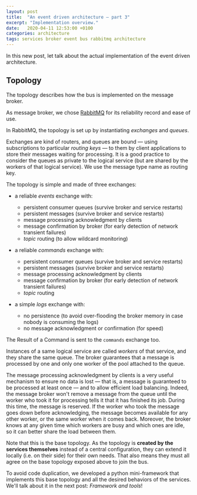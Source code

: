 ```yaml
---
layout: post
title:  "An event driven architecture — part 3"
excerpt: "Implementation overview."
date:   2020-04-11 12:53:00 +0100
categories: architecture
tags: services broker event bus rabbitmq architecture
---
```


In this new post, let talk about the actual implementation of the event driven architecture.

## Topology

The topology describes how the bus is implemented on the message broker.

As message broker, we chose [RabbitMQ](https://www.rabbitmq.com/) for its reliability record and ease of use.

In RabbitMQ, the topology is set up by instantiating *exchanges* and *queues*.

Exchanges are kind of routers, and queues are bound — using subscriptions to particular *routing keys* — to them by client applications to store their messages waiting for processing. It is a good practice to consider the queues as private to the logical service (but are shared by the workers of that logical service). We use the message type name as routing key.

The topology is simple and made of three exchanges:

 - a reliable *events* exchange with:
    - persistent consumer queues (survive broker and service restarts)
    - persistent messages (survive broker and service restarts)
    - message processing acknowledgment by clients
    - message confirmation by broker (for early detection of network transient failures)
    - *topic* routing (to allow wildcard monitoring)

  - a reliable *commands* exchange with:
    - persistent consumer queues (survive broker and service restarts)
    - persistent messages (survive broker and service restarts)
    - message processing acknowledgment by clients
    - message confirmation by broker (for early detection of network transient failures)
    - *topic* routing

 - a simple *logs* exchange with:
    - no persistence (to avoid over-flooding the broker memory in case nobody is consuming the logs)
    - no message acknowledgment or confirmation (for speed)

The Result of a Command is sent to the `commands` exchange too.

Instances of a same logical service are called *workers* of that service, and they share the same queue. The broker guarantees that a message is processed by one and only one worker of the pool attached to the queue.

The message processing acknowledgment by clients is a very useful mechanism to ensure no data is lost — that is, a message is guaranteed to be processed at least once — and to allow efficient load balancing. Indeed, the message broker won't remove a message from the queue until the worker who took it for processing tells it that it has finished its job. During this time, the message is reserved. If the worker who took the message goes down before acknowledging, the message becomes available for any other worker, or the same worker when it comes back. Moreover, the broker knows at any given time which workers are busy and which ones are idle, so it can better share the load between them.

Note that this is the base topology. As the topology is **created by the services themselves** instead of a central configuration, they can extend it locally (i.e. on their side) for their own needs.
That also means they must all agree on the base topology exposed above to join the bus.

To avoid code duplication, we developed a python mini-framework that implements this base topology and all the desired behaviors of the services. We'll talk about it in the next post: *Framework and tools*!

